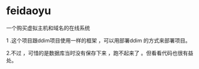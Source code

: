 feidaoyu
========

一个购买虚拟主机和域名的在线系统

1 .这个项目跟ddim项目使用一样的框架 ，可以用部署ddim 的方式来部署项目。


2.不过 ，可惜的是数据库当时没有保存下来 ，跑不起来了 。但看看代码也很有益处。
